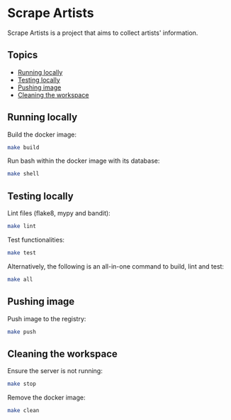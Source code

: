 # Scrape Artists

Scrape Artists is a project that aims to collect artists' information.

## Topics

* [Running locally](#running-locally)
* [Testing locally](#testing-locally)
* [Pushing image](#pushing-image)
* [Cleaning the workspace](#cleaning-the-workspace)

## Running locally

Build the docker image:

```sh
make build
```

Run bash within the docker image with its database:

```sh
make shell
```

## Testing locally

Lint files (flake8, mypy and bandit):

```sh
make lint
```

Test functionalities:

```sh
make test
```

Alternatively, the following is an all-in-one command to build, lint and test:

```sh
make all
```

## Pushing image

Push image to the registry:

```sh
make push
```

## Cleaning the workspace

Ensure the server is not running:

```sh
make stop
```

Remove the docker image:

```sh
make clean
```
